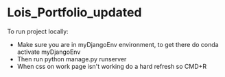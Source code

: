 # Lois_Portfolio_updated

To run project locally:
* Make sure you are in myDjangoEnv environment, to get there do conda activate myDjangoEnv
* Then run python manage.py runserver
* When css on work page isn't working do a hard refresh so CMD+R
